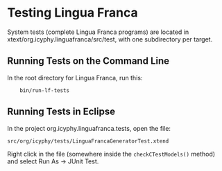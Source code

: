 # Testing Lingua Franca

System tests (complete Lingua Franca programs) are located in xtext/org.icyphy.linguafranca/src/test,
with one subdirectory per target.

## Running Tests on the Command Line

In the root directory for Lingua Franca, run this:
```
    bin/run-lf-tests
```

## Running Tests in Eclipse

In the project org.icyphy.linguafranca.tests, open the file:

`src/org/icyphy/tests/LinguaFrancaGeneratorTest.xtend`

Right click in the file (somewhere inside the `checkCTestModels()` method) and select Run As -> JUnit Test.